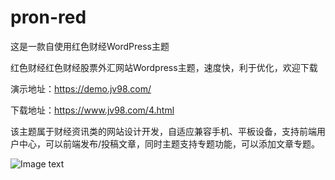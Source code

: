 # pron-red


这是一款自使用红色财经WordPress主题


红色财经红色财经股票外汇网站Wordpress主题，速度快，利于优化，欢迎下载

演示地址：https://demo.jv98.com/  

下载地址：https://www.jv98.com/4.html  


该主题属于财经资讯类的网站设计开发，自适应兼容手机、平板设备，支持前端用户中心，可以前端发布/投稿文章，同时主题支持专题功能，可以添加文章专题。


![Image text](https://www.jv98.com/wp-content/uploads/2020/09/20200113235848243.png)

